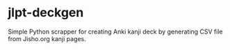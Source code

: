 # jlpt-deckgen
Simple Python scrapper for creating Anki kanji deck by generating CSV file from Jisho.org kanji pages.
